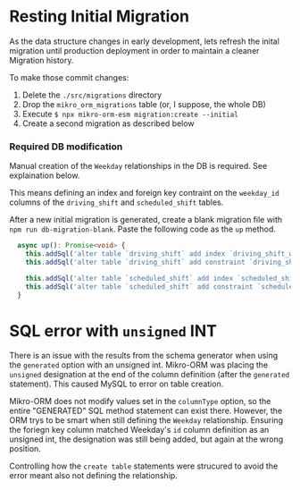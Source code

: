 # Resting Initial Migration
As the data structure changes in early development, lets refresh the inital migration until production deployment in order to maintain a cleaner Migration history.

To make those commit changes: 
1. Delete the `./src/migrations` directory 
2. Drop the `mikro_orm_migrations` table (or, I suppose, the whole DB)
3. Execute ```$ npx mikro-orm-esm migration:create --initial```
4. Create a second migration as described below

### Required DB modification
Manual creation of the `Weekday` relationships in the DB is required. See explaination below.

This means defining an index and foreign key contraint on the `weekday_id` columns of the `driving_shift` and `scheduled_shift` tables.

After a new initial migration is generated, create a blank migration file with `npm run db-migration-blank`. Paste the following code as the `up` method.

```ts
  async up(): Promise<void> {
    this.addSql('alter table `driving_shift` add index `driving_shift_weekday_id_index`(`weekday_id`);');
    this.addSql('alter table `driving_shift` add constraint `driving_shift_weekday_id_foreign` foreign key (`weekday_id`) references `weekday` (`id`)');

    this.addSql('alter table `scheduled_shift` add index `scheduled_shift_weekday_id_index`(`weekday_id`);');
    this.addSql('alter table `scheduled_shift` add constraint `scheduled_shift_weekday_id_foreign` foreign key (`weekday_id`) references `weekday` (`id`)');
  }
```

# SQL error with `unsigned` INT

There is an issue with the results from the schema generator when using the `generated` option with an unsigned int. Mikro-ORM was placing the `unsigned` designation at the end of the column definition (after the `generated` statement). This caused MySQL to error on table creation.

Mikro-ORM does not modify values set in the `columnType` option, so the entire "GENERATED" SQL method statement can exist there. However, the ORM trys to be smart when still defining the `Weekday` relationship. Ensuring the foriegn key column matched Weekday's `id` column definition as an unsigned int, the designation was still being added, but again at the wrong position.

Controlling how the `create table` statements were strucured to avoid the error meant also not defining the relationship.